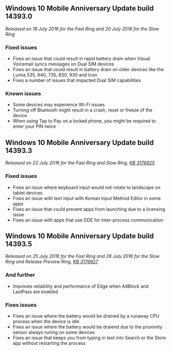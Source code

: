 ## Windows 10 Mobile Anniversary Update build 14393.0
_Released on 18 July 2016 for the Fast Ring and 20 July 2016 for the Slow Ring_

### Fixed issues
- Fixes an issue that could result in rapid battery drain when Visual Voicemail syncs messages on Dual SIM devices
- Fixes an issue that could result in battery drain on older devices like the Lumia 535, 640, 735, 830, 930 and Icon
- Fixes a number of issues that impacted Dual SIM capabilities

### Known issues
- Some devices may experience Wi-Fi issues
- Turning off Bluetooth might result in a crash, reset or freeze of the device
- When using Tap to Pay on a locked phone, you might be required to enter your PIN twice

## Windows 10 Mobile Anniversary Update build 14393.3
_Released on 22 July 2016 for the Fast Ring and Slow Ring, [KB 3176925](https://support.microsoft.com/?kbid=3176925)_

### Fixed issues
- Fixes an issue where keyboard input would not rotate to landscape on tablet devices
- Fixes an issue with text input with Korean Input Method Editor in some apps
- Fixes an issue that could prevent apps from launching due to a licensing issue
- Fixes an issue with apps that use DDE for inter-process communication

## Windows 10 Mobile Anniversary Update build 14393.5
_Released on 25 July 2016 for the Fast Ring and 28 July 2016 for the Slow Ring and Release Preview Ring, [KB 3176927](https://support.microsoft.com/?kbid=3176927)_

### And further
- Improves reliability and performance of Edge when AdBlock and LastPass are enabled

### Fixes issues
- Fixes an issue where the battery would be drained by a runaway CPU process when the device is idle
- Fixes an issue where the battery would be draiend due to the proximity sensor always runing on some devices
- Fixes an issue that keeps you from typing in text into Search or the Store app without restarting the process
